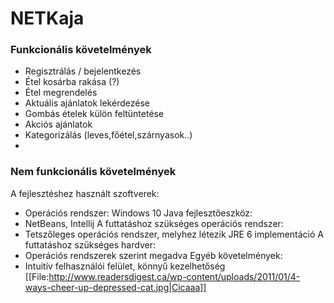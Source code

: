 # NETKaja
### Funkcionális követelmények

* Regisztrálás / bejelentkezés
* Étel kosárba rakása (?)
* Étel megrendelés
* Aktuális ajánlatok lekérdezése
* Gombás ételek külön feltüntetése
* Akciós ajánlatok
* Kategorizálás (leves,főétel,szárnyasok..)
* 

### Nem funkcionális követelmények

A fejlesztéshez használt szoftverek:
* Operációs rendszer: Windows 10
Java fejlesztőeszköz: 
* NetBeans, Intellij
A futtatáshoz szükséges operációs rendszer:
* Tetszőleges operációs rendszer, melyhez létezik JRE 6 implementáció
A futtatáshoz szükséges hardver:
* Operációs rendszerek szerint megadva
Egyéb követelmények:
* Intuitív felhasználói felület, könnyű kezelhetőség
[[File:http://www.readersdigest.ca/wp-content/uploads/2011/01/4-ways-cheer-up-depressed-cat.jpg|Cicaaa]]

